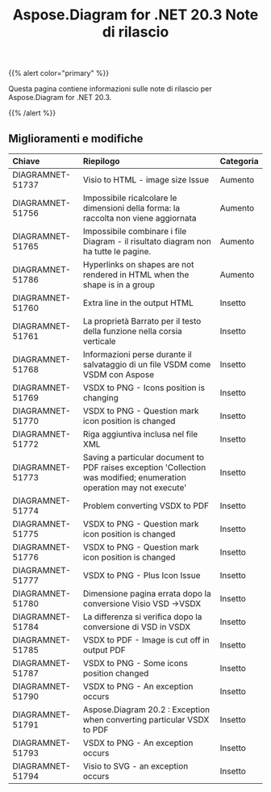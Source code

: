 ﻿---
title: Aspose.Diagram for .NET 20.3 Note di rilascio
type: docs
weight: 50
url: /it/net/aspose-diagram-for-net-20-3-release-notes/
---
{{% alert color="primary" %}} 

Questa pagina contiene informazioni sulle note di rilascio per Aspose.Diagram for .NET 20.3.

{{% /alert %}} 
## **Miglioramenti e modifiche**

|**Chiave**|**Riepilogo**|**Categoria**|
|:- |:- |:- |
|DIAGRAMNET-51737|Visio to HTML - image size Issue|Aumento|
|DIAGRAMNET-51756|Impossibile ricalcolare le dimensioni della forma: la raccolta non viene aggiornata|Aumento|
|DIAGRAMNET-51765|Impossibile combinare i file Diagram - il risultato diagram non ha tutte le pagine.|Aumento|
|DIAGRAMNET-51786|Hyperlinks on shapes are not rendered in HTML when the shape is in a group|Aumento|
|DIAGRAMNET-51760|Extra line in the output HTML|Insetto|
|DIAGRAMNET-51761|La proprietà Barrato per il testo della funzione nella corsia verticale|Insetto|
|DIAGRAMNET-51768|Informazioni perse durante il salvataggio di un file VSDM come VSDM con Aspose|Insetto|
|DIAGRAMNET-51769|VSDX to PNG - Icons position is changing|Insetto|
|DIAGRAMNET-51770|VSDX to PNG - Question mark icon position is changed|Insetto|
|DIAGRAMNET-51772|Riga aggiuntiva inclusa nel file XML|Insetto|
|DIAGRAMNET-51773|Saving a particular document to PDF raises exception 'Collection was modified; enumeration operation may not execute'|Insetto|
|DIAGRAMNET-51774|Problem converting VSDX to PDF|Insetto|
|DIAGRAMNET-51775|VSDX to PNG - Question mark icon position is changed|Insetto|
|DIAGRAMNET-51776|VSDX to PNG - Question mark icon position is changed|Insetto|
|DIAGRAMNET-51777|VSDX to PNG - Plus Icon Issue|Insetto|
|DIAGRAMNET-51780|Dimensione pagina errata dopo la conversione Visio VSD ->VSDX|Insetto|
|DIAGRAMNET-51784|La differenza si verifica dopo la conversione di VSD in VSDX|Insetto|
|DIAGRAMNET-51785|VSDX to PDF - Image is cut off in output PDF|Insetto|
|DIAGRAMNET-51787|VSDX to PNG - Some icons position changed|Insetto|
|DIAGRAMNET-51790|VSDX to PNG - An exception occurs|Insetto|
|DIAGRAMNET-51791|Aspose.Diagram 20.2 : Exception when converting particular VSDX to PDF|Insetto|
|DIAGRAMNET-51793|VSDX to PNG - An exception occurs|Insetto|
|DIAGRAMNET-51794|Visio to SVG - an exception occurs|Insetto|

